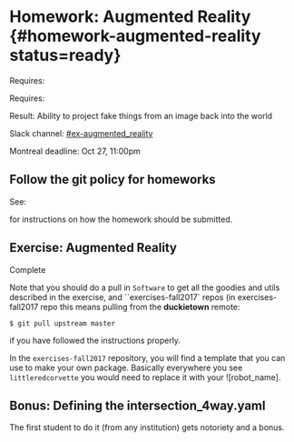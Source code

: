 # Homework: Augmented Reality {#homework-augmented-reality status=ready}

<div class='requirements' markdown='1'>

Requires: [](#introduction_to_ros)

Requires: [](#camera-calib)

Result: Ability to project fake things from an image back into the world


</div>

Slack channel: [#ex-augmented_reality](https://duckietown.slack.com/messages/C7MGCRSMS)

Montreal deadline: Oct 27, 11:00pm

## Follow the git policy for homeworks

See: [](#git-policy-homeworks)

for instructions on how the homework should be submitted.


## Exercise: Augmented Reality

Complete [](#exercise-augmented-reality)

Note that you should do a pull in `Software` to get all the goodies and utils described in the exercise,  and ``exercises-fall2017` repos (in exercises-fall2017 repo this means pulling from the **duckietown** remote:

    $ git pull upstream master

if you have followed the instructions properly.

In the `exercises-fall2017` repository, you will find a template that you can use to make your own package. Basically everywhere you see `littleredcorvette` you would need to replace it with your ![robot_name].


## Bonus: Defining the intersection_4way.yaml

The first student to do it (from any institution) gets notoriety and a bonus. 
